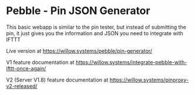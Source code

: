 # Pebble - Pin JSON Generator 

This basic webapp is similar to the pin tester, but instead of submitting the pin, it just gives you the information and JSON you need to integrate with IFTTT

Live version at https://willow.systems/pebble/pin-generator/

V1 feature documentation at https://willow.systems/integrate-pebble-with-ifttt-once-again/

V2 (Server V1.8) feature documentation at https://willow.systems/pinproxy-v2-released/
